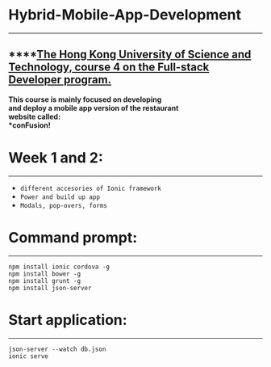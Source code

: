 # Hybrid-Mobile-App-Development 
--------------------
****<a href="https://www.coursera.org/learn/hybrid-mobile-development/home/welcome" >The Hong Kong University of Science and Technology, course 4 on the Full-stack Developer program. </a>
----------------------------
<strong>This course is mainly focused on developing <br>
and deploy a mobile app version of the restaurant <br>
website called: <br> 
*conFusion!</strong>

# Week 1 and 2:
--------------
* `different accesories of Ionic framework`
* `Power and build up app`
* `Modals, pop-overs, forms`

# Command prompt: 
-----------------
  `npm install ionic cordova -g` <br>
  `npm install bower -g` <br>
  `npm install grunt -g` <br>
  `npm install json-server`

# Start application:
-------------------
  `json-server --watch db.json` <br>
  `ionic serve`
